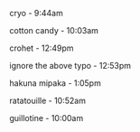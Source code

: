 cryo - 9:44am

cotton candy - 10:03am

crohet - 12:49pm

ignore the above typo - 12:53pm

hakuna mipaka - 1:05pm

ratatouille - 10:52am

guillotine - 10:00am